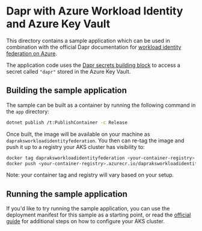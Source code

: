 # Dapr with Azure Workload Identity and Azure Key Vault

This directory contains a sample application which can be used in combination with the 
official Dapr documentation for [workload identity federation on Azure](https://docs.dapr.io/developing-applications/integrations/azure/azure-authentication/howto-wif/).

The application code uses the [Dapr secrets building block](https://docs.dapr.io/developing-applications/building-blocks/secrets/secrets-overview/)
to access a secret called `"dapr"` stored in the Azure Key Vault.

## Building the sample application

The sample can be built as a container by running the following command in the `app` directory:

```bash
dotnet publish /t:PublishContainer -c Release
```

Once built, the image will be available on your machine as `dapraksworkloadidentityfederation`.
You then can re-tag the image and push it up to a registry your AKS cluster has visibility to:

```bash
docker tag dapraksworkloadidentityfederation <your-container-registry>.azurecr.io/dapraksworkloadidentityfederation
docker push <your-container-registry>.azurecr.io/dapraksworkloadidentityfederation
```
Note: your container tag and registry will vary based on your setup.

## Running the sample application

If you'd like to try running the sample application, you can use the deployment manifest for this sample as a starting point, or read the 
[official guide](https://docs.dapr.io/developing-applications/integrations/azure/azure-authentication/howto-wif/) for additional steps on how to configure your AKS cluster.
